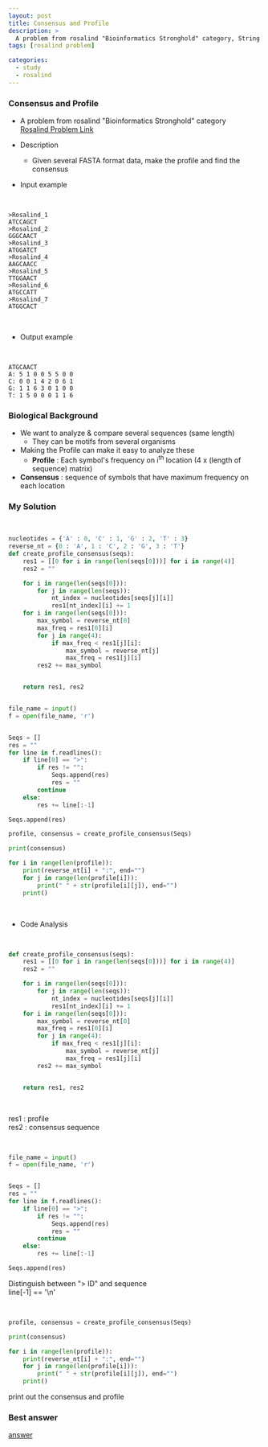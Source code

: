 ```yaml
---
layout: post
title: Consensus and Profile
description: >
  A problem from rosalind "Bioinformatics Stronghold" category, String Algorithm
tags: [rosalind problem]

categories:
  - study
  - rosalind
---
```


### Consensus and Profile
* A problem from rosalind "Bioinformatics Stronghold" category<br>
[Rosalind Problem Link](https://rosalind.info/problems/cons/)

* Description
  * Given several FASTA format data, make the profile and find the consensus
* Input example

<br>

~~~
>Rosalind_1
ATCCAGCT
>Rosalind_2
GGGCAACT
>Rosalind_3
ATGGATCT
>Rosalind_4
AAGCAACC
>Rosalind_5
TTGGAACT
>Rosalind_6
ATGCCATT
>Rosalind_7
ATGGCACT
~~~

<br>

* Output example

<br>

~~~
ATGCAACT
A: 5 1 0 0 5 5 0 0
C: 0 0 1 4 2 0 6 1
G: 1 1 6 3 0 1 0 0
T: 1 5 0 0 0 1 1 6
~~~

### Biological Background
* We want to analyze & compare several sequences (same length)
  * They can be motifs from several organisms
* Making the Profile can make it easy to analyze these
  * **Profile** : Each symbol's frequency on i<sup>th</sup> location (4 x (length of sequence) matrix)
* **Consensus** : sequence of symbols that have maximum frequency on each location

### My Solution

<br>

~~~python
nucleotides = {'A' : 0, 'C' : 1, 'G' : 2, 'T' : 3}
reverse_nt = {0 : 'A', 1 : 'C', 2 : 'G', 3 : 'T'}
def create_profile_consensus(seqs):
    res1 = [[0 for i in range(len(seqs[0]))] for i in range(4)]
    res2 = ""

    for i in range(len(seqs[0])):
        for j in range(len(seqs)):           
            nt_index = nucleotides[seqs[j][i]]
            res1[nt_index][i] += 1
    for i in range(len(seqs[0])):
        max_symbol = reverse_nt[0]
        max_freq = res1[0][i]
        for j in range(4):
            if max_freq < res1[j][i]:
                max_symbol = reverse_nt[j]
                max_freq = res1[j][i]
        res2 += max_symbol


    return res1, res2


file_name = input()
f = open(file_name, 'r')


Seqs = []
res = ""
for line in f.readlines():
    if line[0] == ">":
        if res != "":
            Seqs.append(res)
            res = ""
        continue
    else:
        res += line[:-1]

Seqs.append(res)

profile, consensus = create_profile_consensus(Seqs)

print(consensus)

for i in range(len(profile)):
    print(reverse_nt[i] + ":", end="")
    for j in range(len(profile[i])):
        print(" " + str(profile[i][j]), end="")
    print()
~~~

<br>

* Code Analysis

<br>

~~~python
def create_profile_consensus(seqs):
    res1 = [[0 for i in range(len(seqs[0]))] for i in range(4)]
    res2 = ""

    for i in range(len(seqs[0])):
        for j in range(len(seqs)):           
            nt_index = nucleotides[seqs[j][i]]
            res1[nt_index][i] += 1
    for i in range(len(seqs[0])):
        max_symbol = reverse_nt[0]
        max_freq = res1[0][i]
        for j in range(4):
            if max_freq < res1[j][i]:
                max_symbol = reverse_nt[j]
                max_freq = res1[j][i]
        res2 += max_symbol


    return res1, res2
~~~

<br>

res1 : profile<br>
res2 : consensus sequence<br>

<br>

~~~python
file_name = input()
f = open(file_name, 'r')


Seqs = []
res = ""
for line in f.readlines():
    if line[0] == ">":
        if res != "":
            Seqs.append(res)
            res = ""
        continue
    else:
        res += line[:-1]

Seqs.append(res)
~~~

Distinguish between "> ID" and sequence<br>
line[-1] == '\n'<br>

<br>

~~~python
profile, consensus = create_profile_consensus(Seqs)

print(consensus)

for i in range(len(profile)):
    print(reverse_nt[i] + ":", end="")
    for j in range(len(profile[i])):
        print(" " + str(profile[i][j]), end="")
    print()
~~~

print out the consensus and profile<br>

### Best answer
[answer](https://rosalind.info/problems/cons/explanation/)<br>
